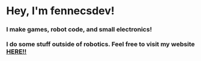
<h1>
Hey, I'm fennecsdev!
</h1>
<h3>
I make games, robot code, and small electronics! <br><br>
I do some stuff outside of robotics. Feel free to visit my website
<a href = "https://fennecs.dev"> HERE!!</a>
</h3>

